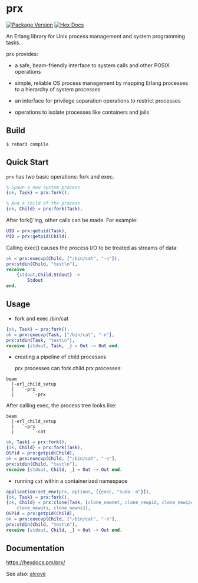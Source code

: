 # prx

[![Package Version](https://img.shields.io/hexpm/v/prx)](https://hex.pm/packages/prx)
[![Hex Docs](https://img.shields.io/badge/hex-docs)](https://hexdocs.pm/prx/)

An Erlang library for Unix process management and system programming
tasks.

prx provides:

* a safe, beam-friendly interface to system calls and other POSIX operations

* simple, reliable OS process management by mapping Erlang processes to
  a hierarchy of system processes

* an interface for privilege separation operations to restrict processes

* operations to isolate processes like containers and jails

## Build

```
$ rebar3 compile
```

## Quick Start

`prx` has two basic operations: fork and exec.

```erlang
% Spawn a new system process
{ok, Task} = prx:fork(),

% And a child of the process
{ok, Child} = prx:fork(Task).
```

After fork()'ing, other calls can be made. For example:

```erlang
UID = prx:getuid(Task),
PID = prx:getpid(Child).
```

Calling exec() causes the process I/O to be treated as streams of data:

```erlang
ok = prx:execvp(Child, ["/bin/cat", "-n"]),
prx:stdin(Child, "test\n"),
receive
    {stdout,Child,Stdout} ->
        Stdout
end.
```

## Usage

* fork and exec /bin/cat

```erlang
{ok, Task} = prx:fork(),
ok = prx:execvp(Task, ["/bin/cat", "-n"],
prx:stdin(Task, "test\n"),
receive {stdout, Task, _} = Out -> Out end.
```

* creating a pipeline of child processes

  prx processes can fork child prx processes:

```
beam
  |-erl_child_setup
  |   `-prx
  |       `-prx
```

After calling exec, the process tree looks like:

```
beam
  |-erl_child_setup
  |   `-prx
  |       `-cat
```

```erlang
ok, Task} = prx:fork(),
{ok, Child} = prx:fork(Task),
OSPid = prx:getpid(Child),
ok = prx:execvp(Child, ["/bin/cat", "-n"],
prx:stdin(Child, "test\n"),
receive {stdout, Child, _} = Out -> Out end.
```

* running `cat` within a containerized namespace

```erlang
application:set_env(prx, options, [{exec, "sudo -n"}]),
{ok, Task} = prx:fork(),
{ok, Child} = prx:clone(Task, [clone_newnet, clone_newpid, clone_newipc,
    clone_newuts, clone_newns]),
OSPid = prx:getpid(Child),
ok = prx:execvp(Child, ["/bin/cat", "-n"],
prx:stdin(Child, "test\n"),
receive {stdout, Child, _} = Out -> Out end.
```

## Documentation

https://hexdocs.pm/prx/

See also: [alcove](https://hexdocs.pm/alcove/)
